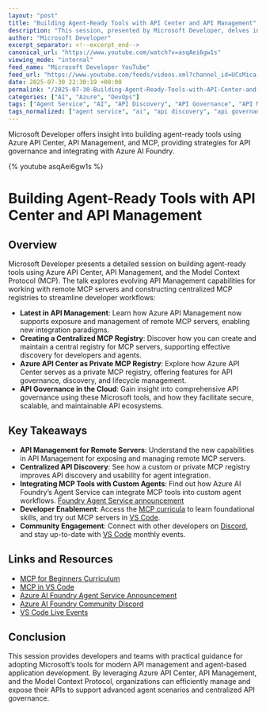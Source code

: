 ```yaml
---
layout: "post"
title: "Building Agent-Ready Tools with API Center and API Management"
description: "This session, presented by Microsoft Developer, delves into the integration of Azure API Center and API Management with remote MCP (Model Context Protocol) servers. Attendees will learn about the latest advancements in API governance, the creation of centralized MCP registries, and how these tools support agent-ready development. The presentation also explores ways developers can incorporate MCP tools into their custom agents using Azure AI Foundry, covering practical insights for leveraging private MCP registries and centralized discovery within the Microsoft cloud ecosystem."
author: "Microsoft Developer"
excerpt_separator: <!--excerpt_end-->
canonical_url: "https://www.youtube.com/watch?v=asqAei6gw1s"
viewing_mode: "internal"
feed_name: "Microsoft Developer YouTube"
feed_url: "https://www.youtube.com/feeds/videos.xml?channel_id=UCsMica-v34Irf9KVTh6xx-g"
date: 2025-07-30 22:30:19 +00:00
permalink: "/2025-07-30-Building-Agent-Ready-Tools-with-API-Center-and-API-Management.html"
categories: ["AI", "Azure", "DevOps"]
tags: ["Agent Service", "AI", "API Discovery", "API Governance", "API Management", "Azure", "Azure AI Foundry", "Azure API Center", "Centralized Registry", "Cloud APIs", "Cloud Computing", "Custom Agents", "Dev", "Developer Tools", "Development", "DevOps", "MCP", "Microsoft", "Microsoft Cloud", "Remote MCP Servers", "Tech", "Technology", "Videos", "VS Code"]
tags_normalized: ["agent service", "ai", "api discovery", "api governance", "api management", "azure", "azure ai foundry", "azure api center", "centralized registry", "cloud apis", "cloud computing", "custom agents", "dev", "developer tools", "development", "devops", "mcp", "microsoft", "microsoft cloud", "remote mcp servers", "tech", "technology", "videos", "vs code"]
---
```


Microsoft Developer offers insight into building agent-ready tools using Azure API Center, API Management, and MCP, providing strategies for API governance and integrating with Azure AI Foundry.<!--excerpt_end-->

{% youtube asqAei6gw1s %}

# Building Agent-Ready Tools with API Center and API Management

## Overview

Microsoft Developer presents a detailed session on building agent-ready tools using Azure API Center, API Management, and the Model Context Protocol (MCP). The talk explores evolving API Management capabilities for working with remote MCP servers and constructing centralized MCP registries to streamline developer workflows:

- **Latest in API Management**: Learn how Azure API Management now supports exposure and management of remote MCP servers, enabling new integration paradigms.
- **Creating a Centralized MCP Registry**: Discover how you can create and maintain a central registry for MCP servers, supporting effective discovery for developers and agents.
- **Azure API Center as Private MCP Registry**: Explore how Azure API Center serves as a private MCP registry, offering features for API governance, discovery, and lifecycle management.
- **API Governance in the Cloud**: Gain insight into comprehensive API governance using these Microsoft tools, and how they facilitate secure, scalable, and maintainable API ecosystems.

## Key Takeaways

- **API Management for Remote Servers**: Understand the new capabilities in API Management for exposing and managing remote MCP servers.
- **Centralized API Discovery**: See how a custom or private MCP registry improves API discovery and usability for agent integration.
- **Integrating MCP Tools with Custom Agents**: Find out how Azure AI Foundry’s Agent Service can integrate MCP tools into custom agent workflows. [Foundry Agent Service announcement](https://devblogs.microsoft.com/foundry/announcing-model-context-protocol-support-preview-in-azure-ai-foundry-agent-service/)
- **Developer Enablement**: Access the [MCP curricula](https://aka.ms/mcp-for-beginners) to learn foundational skills, and try out MCP servers in [VS Code](https://code.visualstudio.com/mcp).
- **Community Engagement**: Connect with other developers on [Discord](https://aka.ms/azureaifoundry/discord), and stay up-to-date with [VS Code](https://aka.ms/VSCode/Live) monthly events.

## Links and Resources

- [MCP for Beginners Curriculum](https://aka.ms/mcp-for-beginners)
- [MCP in VS Code](https://code.visualstudio.com/mcp)
- [Azure AI Foundry Agent Service Announcement](https://devblogs.microsoft.com/foundry/announcing-model-context-protocol-support-preview-in-azure-ai-foundry-agent-service/)
- [Azure AI Foundry Community Discord](https://aka.ms/azureaifoundry/discord)
- [VS Code Live Events](https://aka.ms/VSCode/Live)

## Conclusion

This session provides developers and teams with practical guidance for adopting Microsoft’s tools for modern API management and agent-based application development. By leveraging Azure API Center, API Management, and the Model Context Protocol, organizations can efficiently manage and expose their APIs to support advanced agent scenarios and centralized API governance.
